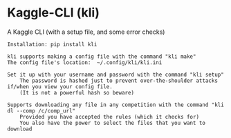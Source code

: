 # Kaggle-CLI (kli)
A Kaggle CLI (with a setup file, and some error checks) 

	Installation: pip install kli 
	
	kli supports making a config file with the command "kli make"
	The config file's location:  ~/.config/kli/kli.ini
	
	Set it up with your username and password with the command "kli setup"
		The password is hashed just to prevent over-the-shoulder attacks if/when you view your config file.
		(It is not a powerful hash so beware)
	
	Supports downloading any file in any competition with the command "kli dl --comp /c/comp_url" 
		Provided you have accepted the rules (which it checks for)
		You also have the power to select the files that you want to download
